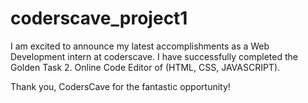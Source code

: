 # coderscave_project1
I am excited to announce my latest accomplishments as a Web Development intern at coderscave.
I have successfully completed the Golden Task 2. Online Code Editor of (HTML, CSS, JAVASCRIPT).

Thank you, CodersCave for the fantastic opportunity!
